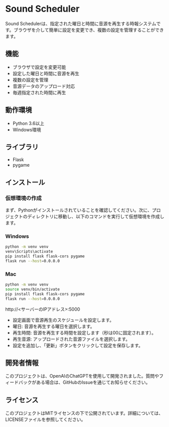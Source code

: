 # Sound Scheduler

Sound Schedulerは、指定された曜日と時間に音源を再生する時報システムです。ブラウザを介して簡単に設定を変更でき、複数の設定を管理することができます。

## 機能

- ブラウザで設定を変更可能
- 設定した曜日と時間に音源を再生
- 複数の設定を管理
- 音源データのアップロード対応
- 毎週指定された時間に再生

## 動作環境

- Python 3.6以上
- Windows環境

## ライブラリ

- Flask
- pygame

## インストール

### 仮想環境の作成

まず、Pythonがインストールされていることを確認してください。次に、プロジェクトのディレクトリに移動し、以下のコマンドを実行して仮想環境を作成します。

### Windows
```bash
python -m venv venv
venv\Scripts\activate
pip install flask flask-cors pygame
flask run --host=0.0.0.0
```

### Mac
```bash
python -m venv venv
source venv/bin/activate
pip install flask flask-cors pygame
flask run --host=0.0.0.0
```
http://<サーバーのIPアドレス>:5000
 - 設定画面で音源再生のスケジュールを設定します。
 - 曜日: 音源を再生する曜日を選択します。
 - 再生時間: 音源を再生する時間を設定します（秒は00に固定されます）。
 - 再生音源: アップロードされた音源ファイルを選択します。
 - 設定を追加し、「更新」ボタンをクリックして設定を保存します。

## 開発者情報
このプロジェクトは、OpenAIのChatGPTを使用して開発されました。質問やフィードバックがある場合は、GitHubのIssueを通じてお知らせください。

## ライセンス
このプロジェクトはMITライセンスの下で公開されています。詳細については、LICENSEファイルを参照してください。
